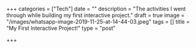 +++
categories = ["Tech"]
date = ""
description = "The activities I went through while building my first interactive project."
draft = true
image = "/images/whatsapp-image-2019-11-25-at-14-44-03.jpeg"
tags = []
title = "My First Interactive Project!"
type = "post"

+++
